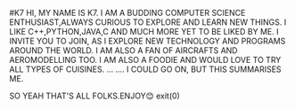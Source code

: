 #K7
HI,
MY NAME IS K7.
I AM A BUDDING COMPUTER SCIENCE ENTHUSIAST,ALWAYS CURIOUS TO EXPLORE AND LEARN NEW THINGS.
I LIKE C++,PYTHON,JAVA,C AND MUCH MORE YET TO BE LIKED BY ME.
I INVITE YOU TO JOIN, AS I EXPLORE NEW TECHNOLOGY AND PROGRAMS AROUND THE WORLD.
I AM ALSO A FAN OF AIRCRAFTS AND AEROMODELLING TOO.
I AM ALSO A FOODIE AND WOULD LOVE TO TRY ALL TYPES OF CUISINES.
...
....
I COULD GO ON, BUT THIS SUMMARISES ME.

SO YEAH THAT'S ALL FOLKS.ENJOY😊
exit(0)




